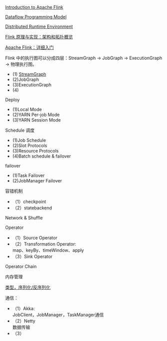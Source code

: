 [Introduction to Apache Flink](http://flink.apache.org/introduction.html)

[Dataflow Programming Model](https://ci.apache.org/projects/flink/flink-docs-release-1.4/concepts/programming-model.html)

[Distributed Runtime Environment](https://ci.apache.org/projects/flink/flink-docs-release-1.4/concepts/runtime.html)

[Flink 原理与实现：架构和拓扑概览](http://wuchong.me/blog/2016/05/03/flink-internals-overview/)

[Apache Flink：详细入门](http://www.aboutyun.com/thread-18491-1-1.html)


Flink 中的执行图可以分成四层：StreamGraph -> JobGraph -> ExecutionGraph -> 物理执行图。
- (1) [StreamGraph](https://github.com/binlijin/java-learn/blob/master/flink/StreamGraph.md) 
- (2)JobGraph
- (3)ExecutionGraph
- (4)

Deploy
- (1)Local Mode
- (2)YARN Per-job Mode
- (3)YARN Session Mode

Schedule 调度
- (1)Job Schedule
- (2)Slot Protocols
- (3)Resource Protocols
- (4)Batch schedule & failover

failover
- (1)Task Failover
- (2)JobManager Failover

容错机制
- （1）checkpoint
- （2）statebackend 


Network & Shuffle


Operator
- （1）Source Operator
- （2）Transformation Operator:   
       map、keyBy、timeWindow、apply
- （3）Sink Operator

Operator Chain


内存管理

[类型，序列化/反序列化](https://github.com/binlijin/java-learn/blob/master/flink/types_serialization.md)

通信：
- （1）Akka:   
      JobClient，JobManager，TaskManager通信
- （2）Netty   
       数据传输
- （3）
